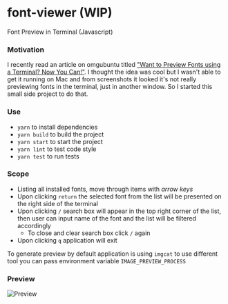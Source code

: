 # font-viewer (WIP)
Font Preview in Terminal (Javascript)

### Motivation
I recently read an article on omgubuntu titled ["Want to Preview Fonts using a Terminal? Now You Can!"](https://www.omgubuntu.co.uk/2020/02/command-line-font-preview-tool). I thought the idea was cool but I wasn't able to get it running on Mac and from screenshots it looked it's not really previewing fonts in the terminal, just in another window. So I started this small side project to do that.

### Use
* `yarn` to install dependencies
* `yarn build` to build the project
* `yarn start` to start the project
* `yarn lint` to test code style
* `yarn test` to run tests

### Scope
* Listing all installed fonts, move through items with *arrow keys*
* Upon clicking `return` the selected font from the list will be presented on the right side of the terminal
* Upon clicking `/` search box will appear in the top right corner of the list, then user can input name of the font and the list will be filtered accordingly
  * To close and clear search box click `/` again
* Upon clicking `q` application will exit

To generate preview by default application is using `imgcat` to use different tool you can pass environment variable `IMAGE_PREVIEW_PROCESS`

### Preview
![Preview](/screenshots/2020-04-20.gif)
